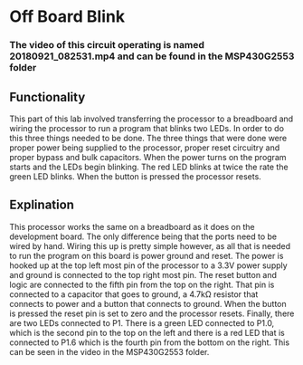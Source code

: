 # Off Board Blink

### The video of this circuit operating is named 20180921_082531.mp4 and can be found in the MSP430G2553 folder

## Functionality
This part of this lab involved transferring the processor to a breadboard and wiring the processor to run a program that blinks two LEDs. In order to do this three things needed to be done. The three things that were done were proper power being supplied to the processor, proper reset circuitry and proper bypass and bulk capacitors. When the power turns on the program starts and the LEDs begin blinking. The red LED blinks at twice the rate the green LED blinks. When the button is pressed the processor resets.

## Explination

This processor works the same on a breadboard as it does on the development board. The only difference being that the ports need to be wired by hand. Wiring this up is pretty simple however, as all that is needed to run the program on this board is power ground and reset. The power is hooked up at the top left most pin of the processor to a 3.3V power supply and ground is connected to the top right most pin. The reset button and logic are connected to the fifth pin from the top on the right. That pin is connected to a capacitor that goes to ground, a 4.7kΩ resistor that connects to power and a button that connects to ground. When the button is pressed the reset pin is set to zero and the processor resets. Finally, there are two LEDs connected to P1. There is a green LED connected to P1.0, which is the second pin to the top on the left and there is a red LED that is connected to P1.6 which is the fourth pin from the bottom on the right. This can be seen in the video in the MSP430G2553 folder.
